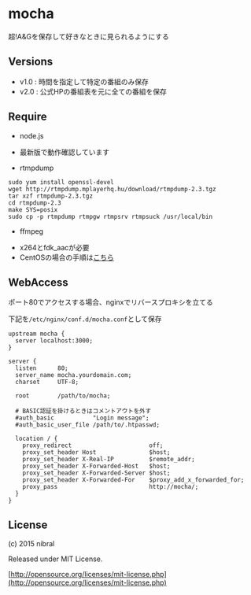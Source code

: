 mocha
====

超!A&Gを保存して好きなときに見られるようにする

Versions
----

* v1.0 : 時間を指定して特定の番組のみ保存
* v2.0 : 公式HPの番組表を元に全ての番組を保存

Require
----

* node.js
 + 最新版で動作確認しています
* rtmpdump
```
sudo yum install openssl-devel
wget http://rtmpdump.mplayerhq.hu/download/rtmpdump-2.3.tgz
tar xzf rtmpdump-2.3.tgz
cd rtmpdump-2.3
make SYS=posix
sudo cp -p rtmpdump rtmpgw rtmpsrv rtmpsuck /usr/local/bin
```
* ffmpeg
 + x264とfdk_aacが必要
 + CentOSの場合の手順は[こちら](http://nibral.github.io/ffmpeg-on-centos/)

WebAccess
----

ポート80でアクセスする場合、nginxでリバースプロキシを立てる

下記を`/etc/nginx/conf.d/mocha.conf`として保存

```
upstream mocha {
  server localhost:3000;
}

server {
  listen      80;
  server_name mocha.yourdomain.com;
  charset     UTF-8;

  root        /path/to/mocha;

  # BASIC認証を掛けるときはコメントアウトを外す
  #auth_basic           "Login message";
  #auth_basic_user_file /path/to/.htpasswd;

  location / {
    proxy_redirect                      off;
    proxy_set_header Host               $host;
    proxy_set_header X-Real-IP          $remote_addr;
    proxy_set_header X-Forwarded-Host   $host;
    proxy_set_header X-Forwarded-Server $host;
    proxy_set_header X-Forwarded-For    $proxy_add_x_forwarded_for;
    proxy_pass                          http://mocha/;
  }
}
```

License
----

(c) 2015 nibral

Released under MIT License.

[http://opensource.org/licenses/mit-license.php](http://opensource.org/licenses/mit-license.php)

